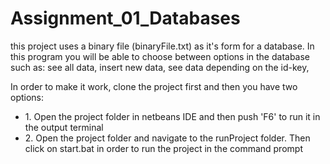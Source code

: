 # Assignment_01_Databases

<p>this project uses a binary file (binaryFile.txt) as it's form for a database.
In this program you will be able to choose between options in the database such as: see all data, insert new data, see data depending on the id-key, 
</p>

In order to make it work, clone the project first and then you have two options:
<ul>
  <li>1. Open the project folder in netbeans IDE and then push 'F6' to run it in the output terminal</li>
  <li>2. Open the project folder and navigate to the runProject folder. Then click on start.bat in order to run the project in the command prompt</li>
</ul>


